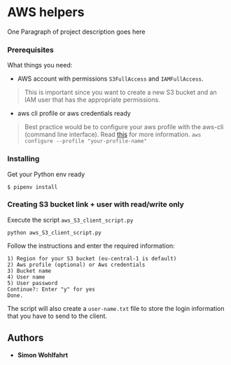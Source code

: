 
# AWS helpers

One Paragraph of project description goes here

### Prerequisites

What things you need:


- AWS account with permissions `S3FullAccess` and `IAMFullAccess`.
> This is important since you want to create a new S3 bucket and an IAM user that has the appropriate permissions.
- aws cli profile or aws credentials ready
> Best practice would be to configure your aws profile with the aws-cli (command line interface). Read [this](https://docs.aws.amazon.com/cli/latest/userguide/cli-multiple-profiles.html) for more information.
> `aws configure --profile "your-profile-name"`


### Installing

Get your Python env ready

```
$ pipenv install
``` 

### Creating S3 bucket link + user with read/write only

Execute the script `aws_S3_client_script.py`

```
python aws_S3_client_script.py
```
Follow the instructions and enter the required information:
```
1) Region for your S3 bucket (eu-central-1 is default)
2) Aws profile (optional) or Aws credentials
3) Bucket name
4) User name
5) User password
Continue?: Enter "y" for yes
Done.
```
The script will also create a `user-name.txt` file to store the login information that you have to send to the client.

## Authors

* **Simon Wohlfahrt** 




